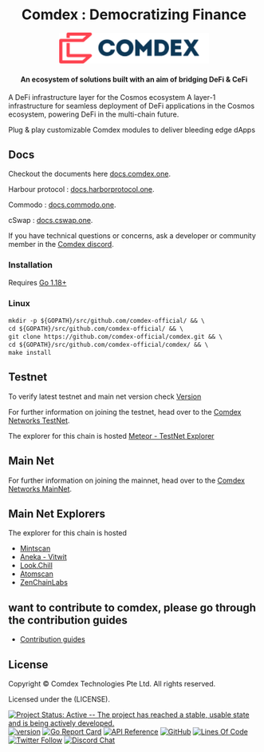 <h1 align="center">Comdex : Democratizing Finance </h1>

<p align="center">
  <img src="./logo.svg" width="300">
</p>

<div align="center">
<h4> An ecosystem of solutions built with an aim of bridging DeFi & CeFi </h4>
</div>

A DeFi infrastructure layer for the Cosmos ecosystem
A layer-1 infrastructure for seamless deployment of DeFi applications in the Cosmos ecosystem, powering DeFi in the multi-chain future.

Plug & play customizable Comdex modules to deliver bleeding edge dApps

## Docs

Checkout the documents here [docs.comdex.one](https://docs.comdex.one).

Harbour protocol : [docs.harborprotocol.one](http://docs.harborprotocol.one).

Commodo : [docs.commodo.one](http://docs.commodo.one).

cSwap :  [docs.cswap.one](https://docs.cswap.one).


If you have technical questions or concerns, ask a developer or community member in the [Comdex discord](https://discord.com/invite/7vjPvWKKMT).

### Installation

Requires [Go 1.18+](https://golang.org/dl/)

### Linux

```shell
mkdir -p ${GOPATH}/src/github.com/comdex-official/ && \
cd ${GOPATH}/src/github.com/comdex-official/ && \
git clone https://github.com/comdex-official/comdex.git && \
cd ${GOPATH}/src/github.com/comdex-official/comdex/ && \
make install
```

## Testnet

To verify latest testnet and main net version check
[Version](https://github.com/comdex-official/networks/blob/main/README.md)

For further information on joining the testnet, head over to the
[Comdex Networks TestNet](https://github.com/comdex-official/networks/tree/main/testnet).

The explorer for this chain is hosted [Meteor - TestNet Explorer](https://meteor-explorer.comdex.one)

## Main Net
For further information on joining the mainnet, head over to the
[Comdex Networks MainNet](https://github.com/comdex-official/networks/tree/main/mainnet).


## Main Net Explorers
The explorer for this chain is hosted

* [Mintscan](https://www.mintscan.io/comdex/)
* [Aneka - Vitwit](https://comdex.aneka.io/)
* [Look.Chill](https://look.chillvalidation.com/comdex)
* [Atomscan](https://atomscan.com/comdex)
* [ZenChainLabs](https://comdex.zenscan.io/)

## want to contribute to comdex, please go through the contribution guides
* [Contribution guides](https://github.com/comdex-official/contribution-docs)

## License

Copyright © Comdex Technologies Pte Ltd. All rights reserved.

Licensed under the (LICENSE).

[![Project Status: Active -- The project has reached a stable, usable
state and is being actively developed.](https://img.shields.io/badge/repo%20status-Active-green.svg?style=flat-square)](https://www.repostatus.org/#active)
[![version](https://img.shields.io/github/tag/comdex-official/comdex.svg)](https://github.com/comdex-official/comdex/releases/latest)
[![Go Report Card](https://goreportcard.com/badge/github.com/comdex-official/comdex)](https://goreportcard.com/report/github.com/comdex-official/comdex)
[![API Reference](https://godoc.org/github.com/comdex-official/comdex?status.svg)](https://godoc.org/github.com/comdex-official/comdex)
[![GitHub](https://img.shields.io/github/license/comdex-official/comdex.svg)](https://github.com/comdex-official/comdex/blob/development/LICENSE)
[![Lines Of Code](https://img.shields.io/tokei/lines/github/comdex-official/comdex?style=flat-square)](https://github.com/comdex-official/comdex)
[![Twitter Follow](https://img.shields.io/twitter/follow/ComdexOfficial?label=Follow&style=social)](https://twitter.com/ComdexOfficial)
[![Discord Chat](https://badgen.net/badge/icon/discord?icon=discord&label)](https://discord.com/invite/7vjPvWKKMT)

